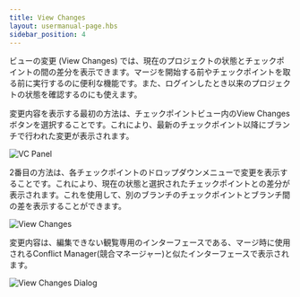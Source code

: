 ```yaml
---
title: View Changes
layout: usermanual-page.hbs
sidebar_position: 4
---
```


ビューの変更 (View Changes) では、現在のプロジェクトの状態とチェックポイントの間の差分を表示できます。マージを開始する前やチェックポイントを取る前に実行するのに便利な機能です。また、ログインしたとき以来のプロジェクトの状態を確認するのにも使えます。

変更内容を表示する最初の方法は、チェックポイントビュー内のView Changesボタンを選択することです。これにより、最新のチェックポイント以降にブランチで行われた変更が表示されます。

![VC Panel][1]

2番目の方法は、各チェックポイントのドロップダウンメニューで変更を表示することです。これにより、現在の状態と選択されたチェックポイントとの差分が表示されます。これを使用して、別のブランチのチェックポイントとブランチ間の差を表示することができます。

![View Changes][2]

変更内容は、編集できない観覧専用のインターフェースである、マージ時に使用されるConflict Manager(競合マネージャー)と似たインターフェースで表示されます。

![View Changes Dialog][3]

[1]: /images/user-manual/version-control/vc-panel.jpg
[2]: /images/user-manual/version-control/view-changes.jpg
[3]: /images/user-manual/version-control/view-changes-dialog.jpg
